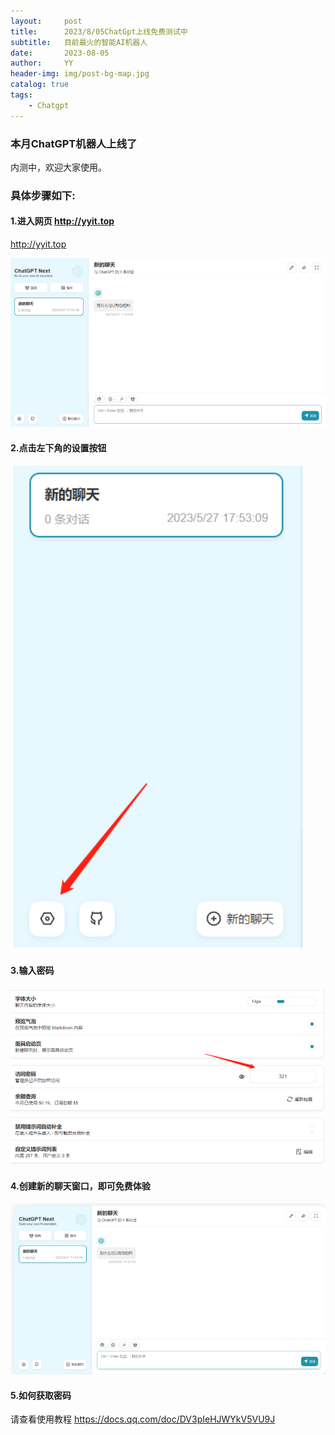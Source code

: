 ```yaml
---
layout:     post
title:      2023/8/05ChatGpt上线免费测试中
subtitle:   目前最火的智能AI机器人
date:       2023-08-05
author:     YY
header-img: img/post-bg-map.jpg
catalog: true
tags:
    - Chatgpt
---
```



### 本月ChatGPT机器人上线了

内测中，欢迎大家使用。



### 具体步骤如下:



#### 1.进入网页 http://yyit.top

<http://yyit.top>

![image-20230527175325879](../img/chatgpt/1.jpg)





#### **2.点击左下角的设置按钮**

![image-20230527175445750](../img/chatgpt/2.jpg)





#### **3.输入密码**

![image-20230527175519619](../img/chatgpt/3.jpg)





#### **4.创建新的聊天窗口，即可免费体验**

![image-20230527175559777](../img//chatgpt/4.jpg)



#### 5.如何获取密码

请查看使用教程
https://docs.qq.com/doc/DV3pIeHJWYkV5VU9J